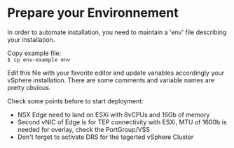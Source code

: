 # Prepare your Environnement

In order to automate installation, you need to maintain a 'env' file describing your installation.

Copy example file:\
`$ cp env-example env`

Edit this file with your favorite editor and update variables accordingly your vSphere installation.
There are some comments and variable names are pretty obvious.

Check some points before to start deployment:
- NSX Edge need to land on ESXi with 8vCPUs and 16Gb of memory
- Second vNIC of Edge is for TEP connectivity with ESXi, MTU of 1600b is needed for overlay, check the PortGroup/VSS
- Don't forget to activate DRS for the tagerted vSphere Cluster 
